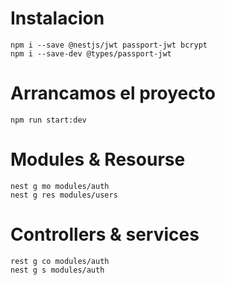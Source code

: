# Instalacion 
```
npm i --save @nestjs/jwt passport-jwt bcrypt
npm i --save-dev @types/passport-jwt
```

# Arrancamos el proyecto
```
npm run start:dev
```

# Modules & Resourse
```
nest g mo modules/auth
nest g res modules/users
```
# Controllers & services
```
rest g co modules/auth
nest g s modules/auth
```
